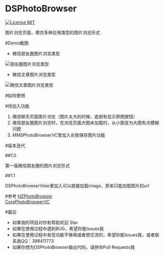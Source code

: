 # DSPhotoBrowser

[![License MIT](https://img.shields.io/badge/license-MIT-green.svg?style=flat)](https://github.com/walkdianzi/DSPhotoBrowser/blob/master/LICENSE)&nbsp;

图片浏览页面，模仿多种应用类型的图片浏览形式

#Demo截图
- 微信朋友圈图片浏览类型

![朋友圈图片浏览类型](https://github.com/walkdianzi/DSPhotoBrowser/blob/master/DSPhotoBrowser/Snapshots/contentOffset.gif)

- 微信文章图片浏览类型

![微信文章图片浏览类型](https://github.com/walkdianzi/DSPhotoBrowser/blob/master/DSPhotoBrowser/Snapshots/contentOffset2.gif)

#如何使用

#待加入功能

1. 微信聊天页面图片浏览（图片太大的时候，底部有显示原图按钮）
2. 微信朋友圈图片浏览时，在浏览页面大图未加载时，从小图变为大图有点模糊问题
3. MMSPhotoBrowserVC里加入长按保存图片功能

#版本迭代

##1.0 

第一版微信朋友圈的图片浏览形式

##1.1

DSPhotoBrowserView里加入可以直接加载image，原来只能加载图片的url

#参考
[HZPhotoBrowser](https://github.com/chennyhuang/HZPhotoBrowser)   
[CorePhotoBroswerVC](https://github.com/CharlinFeng/CorePhotoBroswerVC)

#最后
- 如果我的项目对你有帮助欢迎 Star  
- 如果在使用过程中遇到BUG，希望你能Issues我
- 如果在使用过程中发现功能不够用或者想交流的，希望你能Issues我，或者联系我QQ：398411773
- 如果你想为DSPhotoBrowser输出代码，请拼命Pull Requests我
